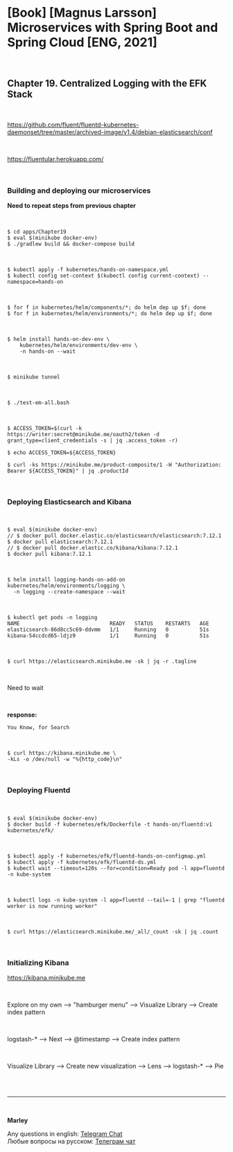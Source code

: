 # [Book] [Magnus Larsson] Microservices with Spring Boot and Spring Cloud [ENG, 2021]

<br/>

## Chapter 19. Centralized Logging with the EFK Stack

<br/>

https://github.com/fluent/fluentd-kubernetes-daemonset/tree/master/archived-image/v1.4/debian-elasticsearch/conf

<br/>

https://fluentular.herokuapp.com/

<br/>

### Building and deploying our microservices


**Need to repeat steps from previous chapter**

<br/>

```
$ cd apps/Chapter19
$ eval $(minikube docker-env)
$ ./gradlew build && docker-compose build
```

<br/>

<!--
$ kubectl delete namespace hands-on
-->

```
$ kubectl apply -f kubernetes/hands-on-namespace.yml
$ kubectl config set-context $(kubectl config current-context) --namespace=hands-on
```

<br/>

```
$ for f in kubernetes/helm/components/*; do helm dep up $f; done
$ for f in kubernetes/helm/environments/*; do helm dep up $f; done
```

<br/>

```
$ helm install hands-on-dev-env \
    kubernetes/helm/environments/dev-env \
    -n hands-on --wait
```

<br/>

```
$ minikube tunnel
```

<br/>

```
$ ./test-em-all.bash
```

<br/>

```
$ ACCESS_TOKEN=$(curl -k https://writer:secret@minikube.me/oauth2/token -d grant_type=client_credentials -s | jq .access_token -r)

$ echo ACCESS_TOKEN=${ACCESS_TOKEN}

$ curl -ks https://minikube.me/product-composite/1 -H "Authorization: Bearer ${ACCESS_TOKEN}" | jq .productId
```

<br/>

### Deploying Elasticsearch and Kibana

<br/>

```
$ eval $(minikube docker-env)
// $ docker pull docker.elastic.co/elasticsearch/elasticsearch:7.12.1
$ docker pull elasticsearch:7.12.1
// $ docker pull docker.elastic.co/kibana/kibana:7.12.1
$ docker pull kibana:7.12.1
```

<br/>

```
$ helm install logging-hands-on-add-on kubernetes/helm/environments/logging \
  -n logging --create-namespace --wait
```

<br/>

```
$ kubectl get pods -n logging
NAME                             READY   STATUS    RESTARTS   AGE
elasticsearch-86d8cc5c69-ddvmm   1/1     Running   0          51s
kibana-54ccdcd65-ldjz9           1/1     Running   0          51s
```

<br/>

```
$ curl https://elasticsearch.minikube.me -sk | jq -r .tagline
```

<br/>

Need to wait

<br/>

**response:**

```
You Know, for Search
```

<br/>

```
$ curl https://kibana.minikube.me \
-kLs -o /dev/null -w "%{http_code}\n"
```

<br/>

### Deploying Fluentd

<br/>

```
$ eval $(minikube docker-env)
$ docker build -f kubernetes/efk/Dockerfile -t hands-on/fluentd:v1 kubernetes/efk/
```

<br/>

```
$ kubectl apply -f kubernetes/efk/fluentd-hands-on-configmap.yml
$ kubectl apply -f kubernetes/efk/fluentd-ds.yml
$ kubectl wait --timeout=120s --for=condition=Ready pod -l app=fluentd -n kube-system
```

<br/>

```
$ kubectl logs -n kube-system -l app=fluentd --tail=-1 | grep "fluentd worker is now running worker"
```

<br/>

```
$ curl https://elasticsearch.minikube.me/_all/_count -sk | jq .count
```

<br/>

### Initializing Kibana


https://kibana.minikube.me

<br/>

Explore on my own --> "hamburger menu" --> Visualize Library --> Create index pattern

<br/>

logstash-* --> Next --> @timestamp --> Create index pattern


<br/>

Visualize Library --> Create new visualization --> Lens --> logstash-* --> Pie

<br/><br/>

---

<br/>

**Marley**

Any questions in english: <a href="https://javadev.org/chat/">Telegram Chat</a>  
Любые вопросы на русском: <a href="https://javadev.ru/chat/">Телеграм чат</a>
